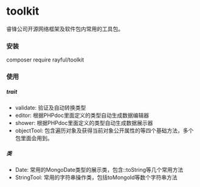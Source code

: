 # toolkit
睿锋公司开源网络框架及软件包内常用的工具包。

### 安装
composer require rayful/toolkit

### 使用 
##### trait
- validate: 验证及自动转换类型
- editor: 根据PHPdoc里面定义的类型自动生成数据编辑器
- shower: 根据PHPdoc里面定义的类型自动生成数据展示器
- objectTool: 包含遍历对象及获得当前对象公开属性的等四个基础方法，多个包里面会用到。

##### 类
- Date: 常用的MongoDate类型的展示类，包含::toString等几个常用方法
- StringTool: 常用的字符串操作类，包括toMongoId等数个字符串方法

